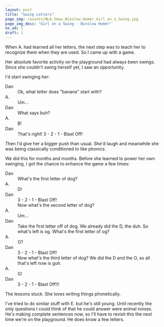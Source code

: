 ```yaml
---
layout: post
title: "Swing Letters"
page_img: /assets/WLA_hmaa_Winslow_Homer_Girl_on_a_Swing.jpg
page_img_desc: "Girl on a Swing - Winslow Homer"
no_ad: 1
draft: 1
---
```


When A. had learned all her letters, the next step was to teach her to recognize them when they are used. So I came up with a game.

Her absolute favorite activity on the playground had always been swings. Since she couldn't swing herself yet, I saw an opportunity.

I'd start swinging her:

<div style="clear: both"></div>

<dt>Dan</dt>
<dd>Ok, what letter does "banana" start with?</dd>

<dt>A.</dt>
<dd>Um...</dd>

<dt>Dan</dt>
<dd>What says buh?</dd>

<dt>A.</dt>
<dd>B!</dd>

<dt>Dan</dt>
<dd>That's right! 3 - 2 - 1 - Blast Off!</dd>

Then I'd give her a bigger push than usual. She'd laugh and meanwhile she was being classically conditioned to like phonics.

We did this for months and months. Before she learned to power her own swinging, I got the chance to enhance the game a few times:

<dt>Dan</dt>
<dd>What's the first letter of dog?</dd>

<dt>A.</dt>
<dd>D!</dd>

<dt>Dan</dt>
<dd>3 - 2 - 1 - Blast Off!</dd>
<dd>Now what's the second letter of dog?</dd>

<dt>A.</dt>
<dd>Um...</dd>

<dt>Dan</dt>
<dd>Take the first letter off of dog. We already did the D, the duh. So what's left is og. What's the first letter of og?</dd>

<dt>A.</dt>
<dd>O?</dd>

<dt>Dan</dt>
<dd>3 - 2 - 1 - Blast Off!</dd>
<dd>Now what's the third letter of dog? We did the D and the O, so all that's left now is guh.</dd>

<dt>A.</dt>
<dd>G!</dd>

<dt>Dan</dt>
<dd>3 - 2 - 1 - Blast Off!!!</dd>


The lessons stuck. She loves writing things phonetically.

I've tried to do similar stuff with E. but he's still young. Until recently the only questions I could think of that he could answer were animal noises. He's making complete sentences now, so I'll have to revisit this the next time we're on the playground. He does know a few letters.
